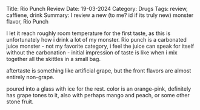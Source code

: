 Title: Rio Punch Review
Date: 19-03-2024
Category: Drugs
Tags: review, caffiene, drink
Summary: I review a new (to me? id if its truly new) monster flavor, Rio Punch


I let it reach roughly room temperature for the first taste, as this is unfortunately how i drink a lot of my monster. Rio punch is a carbonated juice monster - not my favorite category, i feel the juice can speak for itself without the carbonation - initial impression of taste is like when i mix together all the skittles in a small bag. 

aftertaste is something like artificial grape, but the front flavors are almost entirely non-grape. 

poured into a glass with ice for the rest. color is an orange-pink, definitely has grape tones to it, also with perhaps mango and peach, or some other stone fruit. 
